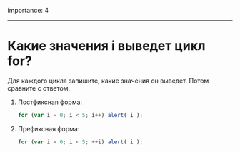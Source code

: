 importance: 4

---

# Какие значения i выведет цикл for?

Для каждого цикла запишите, какие значения он выведет. Потом сравните с ответом.

1. Постфиксная форма:

    ```js
    for (var i = 0; i < 5; i++) alert( i );
    ```
2. Префиксная форма:

    ```js
    for (var i = 0; i < 5; ++i) alert( i );
    ```

